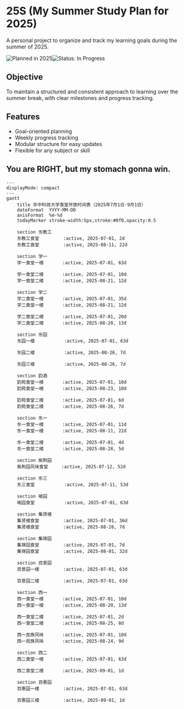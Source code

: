 # 25S (My Summer Study Plan for 2025)

A personal project to organize and track my learning goals during the summer of 2025.

![Planned in 2025](https://img.shields.io/badge/Planned-2025-blue)![Status: In Progress](https://img.shields.io/badge/Status-In%20Progress-orange)

## Objective

To maintain a structured and consistent approach to learning over the summer break, with clear milestones and progress tracking.

## Features

- Goal-oriented planning  
- Weekly progress tracking  
- Modular structure for easy updates  
- Flexible for any subject or skill

## You are RIGHT, but my stomach gonna win.

```mermaid
--- 
displayMode: compact 
---
gantt
    title 华中科技大学食堂开放时间表（2025年7月1日-9月1日）
    dateFormat  YYYY-MM-DD
    axisFormat  %m-%d
    todayMarker stroke-width:5px,stroke:#0f0,opacity:0.5

	section 东教工
    东教工食堂         :active, 2025-07-01, 2d
    东教工食堂         :active, 2025-08-11, 22d

	section 学一
    学一食堂一楼       :active, 2025-07-01, 63d
    
    学一食堂二楼       :active, 2025-07-01, 10d
    学一食堂二楼       :active, 2025-08-21, 12d

	section 学二
    学二食堂一楼       :active, 2025-07-01, 35d
    学二食堂一楼       :active, 2025-08-21, 12d
    
    学二食堂二楼       :active, 2025-07-01, 20d
    学二食堂二楼       :active, 2025-08-20, 13d
    
    section 东园
    东园一楼           :active, 2025-07-01, 63d
    
    东园二楼           :active, 2025-08-26, 7d
    
    东园三楼           :active, 2025-08-26, 7d

	section 韵酒
    韵苑食堂一楼       :active, 2025-07-01, 10d
    韵苑食堂一楼       :active, 2025-08-23, 10d
    
    韵苑食堂二楼       :active, 2025-07-01, 6d
    韵苑食堂二楼       :active, 2025-08-26, 7d

	section 东一
    东一食堂一楼       :active, 2025-07-01, 11d
    东一食堂一楼       :active, 2025-08-11, 22d
                     
    东一食堂二楼       :active, 2025-07-01, 4d
    东一食堂二楼       :active, 2025-08-28, 5d
    
	section 紫荆园
    紫荆园风味食堂     :active, 2025-07-12, 52d

    section 东三            
    东三食堂           :active, 2025-07-11, 53d

	section 喻园
    喻园食堂           :active, 2025-07-01, 63d

	section 集贤楼
    集贤楼食堂         :active, 2025-07-01, 36d
    集贤楼食堂         :active, 2025-08-26, 7d

	section 集锦园
    集锦园食堂         :active, 2025-07-01, 7d
    集锦园食堂         :active, 2025-08-01, 32d

    section 百景园
    百景园一楼         :active, 2025-07-01, 63d
    
    百景园二楼         :active, 2025-07-01, 63d

	section 西一
    西一食堂一楼       :active, 2025-07-01, 10d
    西一食堂一楼       :active, 2025-08-20, 13d

    西一食堂二楼       :active, 2025-07-01, 2d
    西一食堂二楼       :active, 2025-08-25, 8d

    西一民族风味       :active, 2025-07-01, 10d
    西一民族风味       :active, 2025-08-24, 9d

	section 西二
    西二食堂一楼       :active, 2025-07-01, 63d
    
    西二食堂二楼       :active, 2025-09-01, 1d

	section 百惠园
    百惠园一楼         :active, 2025-07-01, 63d
    
    百惠园三楼         :active, 2025-09-01, 1d

```
